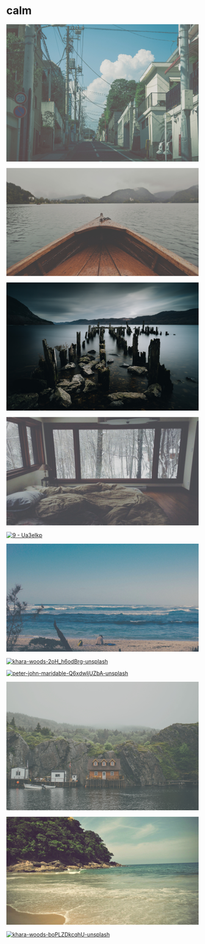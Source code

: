 # calm

<a href="1 - X6h0EuY.jpg"><img alt="1 - X6h0EuY" src="1 - X6h0EuY.jpg"></a>

<a href="7 - uieCiSk.jpg"><img alt="7 - uieCiSk" src="7 - uieCiSk.jpg"></a>

<a href="daniel-svoboda-Oru9FY1X7eg-unsplash.jpg"><img alt="daniel-svoboda-Oru9FY1X7eg-unsplash" src="daniel-svoboda-Oru9FY1X7eg-unsplash.jpg"></a>

<a href="6 - Y7rYZHm.jpg"><img alt="6 - Y7rYZHm" src="6 - Y7rYZHm.jpg"></a>

<a href="9 - Ua3eIkp.jpg"><img alt="9 - Ua3eIkp" src="9 - Ua3eIkp.jpg"></a>

<a href="4 - b24Q8oE.jpg"><img alt="4 - b24Q8oE" src="4 - b24Q8oE.jpg"></a>

<a href="khara-woods-2oH_h6odBrg-unsplash.jpg"><img alt="khara-woods-2oH_h6odBrg-unsplash" src="khara-woods-2oH_h6odBrg-unsplash.jpg"></a>

<a href="peter-john-maridable-Q6xdwljUZbA-unsplash.jpg"><img alt="peter-john-maridable-Q6xdwljUZbA-unsplash" src="peter-john-maridable-Q6xdwljUZbA-unsplash.jpg"></a>

<a href="3 - DhGgOp7.jpg"><img alt="3 - DhGgOp7" src="3 - DhGgOp7.jpg"></a>

<a href="5 - uCrGTLP.jpg"><img alt="5 - uCrGTLP" src="5 - uCrGTLP.jpg"></a>

<a href="khara-woods-boPLZDkcqhU-unsplash.jpg"><img alt="khara-woods-boPLZDkcqhU-unsplash" src="khara-woods-boPLZDkcqhU-unsplash.jpg"></a>

